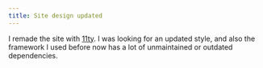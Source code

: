 ```yaml
---
title: Site design updated
---
```


I remade the site with [11ty](https://www.11ty.dev/). I was looking for an updated style, and also the framework I used before now has a lot of unmaintained or outdated dependencies.